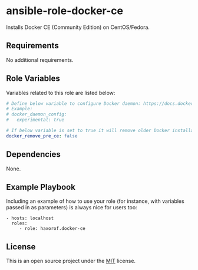 # ansible-role-docker-ce

Installs Docker CE (Community Edition) on CentOS/Fedora.

## Requirements

No additional requirements.


## Role Variables

Variables related to this role are listed below:

```yaml
# Define below variable to configure Docker daemon: https://docs.docker.com/engine/reference/commandline/dockerd/#daemon-configuration-file 
# Example:
# docker_daemon_config:
#   experimental: true

# If below variable is set to true it will remove older Docker installation before Docker CE.
docker_remove_pre_ce: false
```

## Dependencies

None.

## Example Playbook

Including an example of how to use your role (for instance, with variables passed in as parameters) is always nice for users too:

    - hosts: localhost
      roles:
         - role: haxorof.docker-ce

## License

This is an open source project under the [MIT](LICENSE) license.

